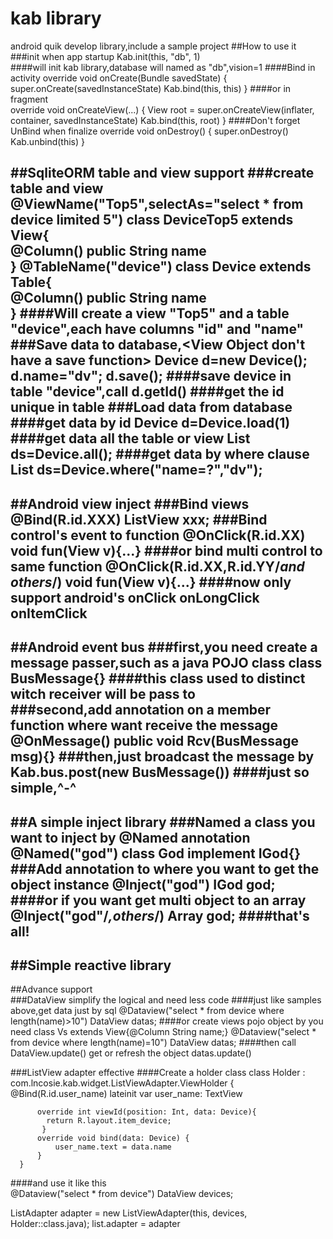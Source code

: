 # kab library
android quik develop library,include a sample project
##How to use it
###init when app startup
    Kab.init(this, "db", 1)    
####will init kab library,database will named as "db",vision=1
####Bind in activity
    override void onCreate(Bundle savedState) {
            super.onCreate(savedInstanceState)
            Kab.bind(this, this)
        }
####or in fragment        
    override void onCreateView(...) {
                View root = super.onCreateView(inflater, container, savedInstanceState)
                Kab.bind(this, root)
            } 
####Don't forget UnBind when finalize
    override void onDestroy() {
            super.onDestroy()
            Kab.unbind(this)
        }
             
##SqliteORM table and view support
###create table and view
    @ViewName("Top5",selectAs="select * from device limited 5")
    class DeviceTop5 extends View{        
          @Column()
          public String name    
    }
    @TableName("device")
    class Device extends Table{        
        @Column()
        public String name    
    }
####Will create a view "Top5" and a table "device",each have columns "id" and "name"
###Save data to database,<View Object don't have a save function>
    Device d=new Device();
    d.name="dv";
    d.save();
####save device in table "device",call
    d.getId()
####get the id unique in table
###Load data from database
####get data by id
    Device d=Device.load(1)
####get data all the table or view
    List<Device> ds=Device.all();
####get data by where clause    
    List<Device> ds=Device.where("name=?","dv"); 
---
##Android view inject
###Bind views
    @Bind(R.id.XXX)
    ListView xxx;
###Bind control's event to function
    @OnClick(R.id.XX)
    void fun(View v){...}
####or bind multi control to same function
    @OnClick(R.id.XX,R.id.YY/*and others*/)
    void fun(View v){...}
####now only support android's
    onClick
    onLongClick
    onItemClick
---
##Android event bus
###first,you need create a message passer,such as a java POJO class
    class BusMessage{}
####this class used to distinct witch receiver will be pass to     
###second,add annotation on a member function where want receive the message
    @OnMessage()
    public void Rcv(BusMessage msg){}
###then,just broadcast the message by 
    Kab.bus.post(new BusMessage())
####just so simple,^-^
---
##A simple inject library
###Named a class you want to inject by @Named annotation
    @Named("god")
    class God implement IGod{}   
###Add annotation to where you want to get the object instance
    @Inject("god")
    IGod god;
####or if you want get multi object to an array
    @Inject("god"/*,others*/)
    Array<IGod> god;
####that's all!
---
##Simple reactive library
---
##Advance support    
###DataView simplify the logical and need less code
####just like samples above,get data just by sql
    @Dataview("select * from device where length(name)>10")
    DataView<Device> datas;
####or create views pojo object by you need
    class Vs extends View{@Column String name;}
    @Dataview("select * from device where length(name)=10")
    DataView<Vs> datas;
####then call DataView.update() get or refresh the object
    datas.update()
    
###ListView adapter effective 
####Create a holder class
    class Holder : com.lncosie.kab.widget.ListViewAdapter.ViewHolder<Device> {    
          @Bind(R.id.user_name)
          lateinit var user_name: TextView
    
          override int viewId(position: Int, data: Device){
            return R.layout.item_device;
           }
          override void bind(data: Device) {
              user_name.text = data.name
          }
      }
####and use it like this   
   @Dataview("select * from device")
   DataView<Device> devices;
   
   ListAdapter adapter = new ListViewAdapter(this, devices, Holder::class.java);
   list.adapter = adapter